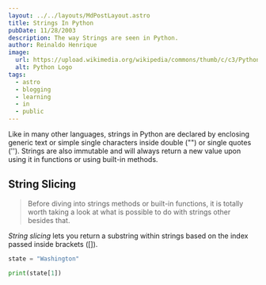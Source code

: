 ```yaml
---
layout: ../../layouts/MdPostLayout.astro
title: Strings In Python
pubDate: 11/28/2003
description: The way Strings are seen in Python.
author: Reinaldo Henrique
image:
  url: https://upload.wikimedia.org/wikipedia/commons/thumb/c/c3/Python-logo-notext.svg/640px-Python-logo-notext.svg.png
  alt: Python Logo
tags:
  - astro
  - blogging
  - learning
  - in
  - public
---
```

Like in many other languages, strings in Python are declared by enclosing generic text or simple single characters inside double ("") or single quotes ('').
Strings are also immutable and will always return a new value upon using it in functions or using built-in methods.
## String Slicing

> Before diving into strings methods or built-in functions, it is totally worth taking a look at what is possible to do with strings other besides that.

_String slicing_ lets you return a substring within strings based on the index passed inside brackets ([]).

```python
state = "Washington"

print(state[1])
```
